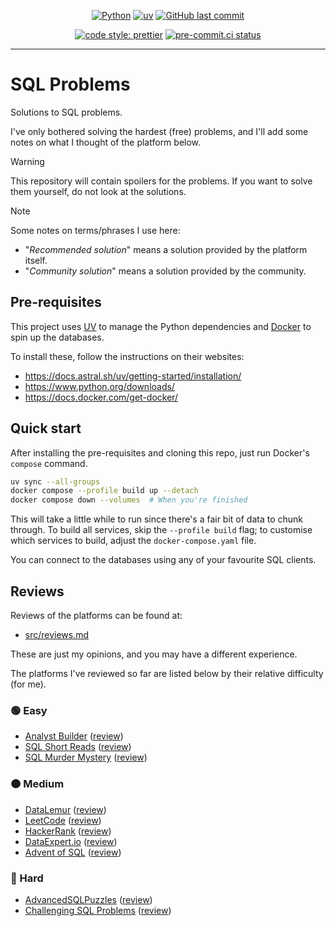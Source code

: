 <div align="center">

[![Python](https://img.shields.io/badge/Python-3.11+-blue.svg)](https://www.python.org/downloads/release/python-3110/)
[![uv](https://img.shields.io/endpoint?url=https://raw.githubusercontent.com/astral-sh/uv/main/assets/badge/v0.json)](https://github.com/astral-sh/uv)
[![GitHub last commit](https://img.shields.io/github/last-commit/Bilbottom/sql-problems)](https://shields.io/badges/git-hub-last-commit)

[![code style: prettier](https://img.shields.io/badge/code_style-prettier-ff69b4.svg?style=flat-square)](https://github.com/prettier/prettier)
[![pre-commit.ci status](https://results.pre-commit.ci/badge/github/Bilbottom/sql-problems/main.svg)](https://results.pre-commit.ci/latest/github/Bilbottom/sql-problems/main)

</div>

---

# SQL Problems

Solutions to SQL problems.

I've only bothered solving the hardest (free) problems, and I'll add some notes on what I thought of the platform below.

> [!WARNING]
>
> This repository will contain spoilers for the problems. If you want to solve them yourself, do not look at the solutions.

> [!NOTE]
>
> Some notes on terms/phrases I use here:
>
> - "_Recommended solution_" means a solution provided by the platform itself.
> - "_Community solution_" means a solution provided by the community.

## Pre-requisites

This project uses [UV](https://docs.astral.sh/uv/) to manage the Python dependencies and [Docker](https://www.docker.com/) to spin up the databases.

To install these, follow the instructions on their websites:

- https://docs.astral.sh/uv/getting-started/installation/
- https://www.python.org/downloads/
- https://docs.docker.com/get-docker/

## Quick start

After installing the pre-requisites and cloning this repo, just run Docker's `compose` command.

```bash
uv sync --all-groups
docker compose --profile build up --detach
docker compose down --volumes  # When you're finished
```

This will take a little while to run since there's a fair bit of data to chunk through. To build all services, skip the `--profile build` flag; to customise which services to build, adjust the `docker-compose.yaml` file.

You can connect to the databases using any of your favourite SQL clients.

## Reviews

Reviews of the platforms can be found at:

- [src/reviews.md](src/reviews.md)

These are just my opinions, and you may have a different experience.

The platforms I've reviewed so far are listed below by their relative difficulty (for me).

### 🟢 Easy

- [Analyst Builder](https://www.analystbuilder.com/) ([review](src/reviews.md#analyst-builder))
- [SQL Short Reads](https://sqlshortreads.com/sql-practice-problems/) ([review](src/reviews.md#sql-short-reads))
- [SQL Murder Mystery](https://mystery.knightlab.com/) ([review](src/reviews.md#sql-murder-mystery))

### 🟠 Medium

- [DataLemur](https://datalemur.com/) ([review](src/reviews.md#datalemur))
- [LeetCode](https://leetcode.com/problemset/database/) ([review](src/reviews.md#leetcode))
- [HackerRank](https://www.hackerrank.com/domains/sql) ([review](src/reviews.md#hackerrank))
- [DataExpert.io](https://dataexpert.io/questions) ([review](src/reviews.md#dataexpertio))
- [Advent of SQL](https://adventofsql.com/) ([review](src/reviews.md#advent-of-sql))

### 🔴 Hard

- [AdvancedSQLPuzzles](https://advancedsqlpuzzles.com/) ([review](src/reviews.md#advancedsqlpuzzles))
- [Challenging SQL Problems](https://bilbottom.github.io/sql-learning-materials/challenging-sql-problems/challenging-sql-problems/) ([review](src/reviews.md#challenging-sql-problems))
